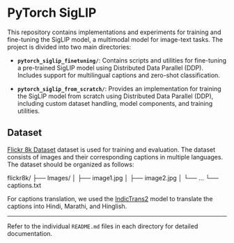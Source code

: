 
# PyTorch SigLIP

This repository contains implementations and experiments for training and fine-tuning the SigLIP model, a multimodal model for image-text tasks. The project is divided into two main directories:

- **`pytorch_siglip_finetuning/`**: Contains scripts and utilities for fine-tuning a pre-trained SigLIP model using Distributed Data Parallel (DDP). Includes support for multilingual captions and zero-shot classification.

- **`pytorch_siglip_from_scratch/`**: Provides an implementation for training the SigLIP model from scratch using Distributed Data Parallel (DDP), including custom dataset handling, model components, and training utilities.

## Dataset

<a href="https://www.kaggle.com/datasets/adityajn105/flickr8k" target="_blank">Flickr 8k Dataset</a> dataset is used for training and evaluation. The dataset consists of images and their corresponding captions in multiple languages. The dataset should be organized as follows:

flickr8k/
├── Images/
│   ├── image1.jpg
│   ├── image2.jpg
│   └── ...
└── captions.txt

For captions translation, we used the <a href="https://github.com/AI4Bharat/IndicTrans2" target="_blank">IndicTrans2</a> model to translate the captions into Hindi, Marathi, and Hinglish.

---
Refer to the individual `README.md` files in each directory for detailed documentation.
